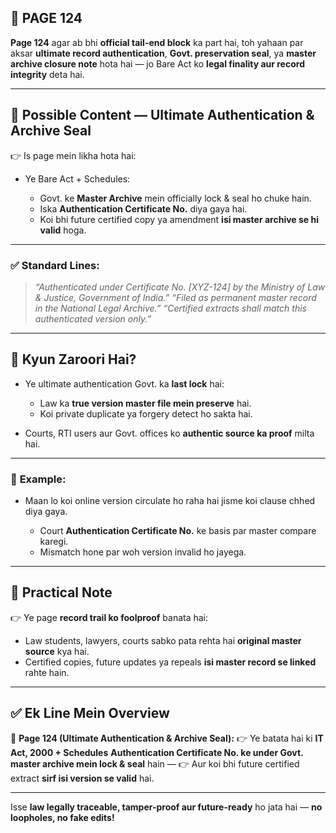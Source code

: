 ## 📄 **PAGE 124**

**Page 124** agar ab bhi **official tail-end block** ka part hai, toh yahaan par aksar **ultimate record authentication**, **Govt. preservation seal**, ya **master archive closure note** hota hai — jo Bare Act ko **legal finality aur record integrity** deta hai.

---

## 🔹 **Possible Content — Ultimate Authentication & Archive Seal**

👉 Is page mein likha hota hai:

* Ye Bare Act + Schedules:

  * Govt. ke **Master Archive** mein officially lock & seal ho chuke hain.
  * Iska **Authentication Certificate No.** diya gaya hai.
  * Koi bhi future certified copy ya amendment **isi master archive se hi valid** hoga.

---

### ✅ **Standard Lines:**

> *“Authenticated under Certificate No. \[XYZ-124] by the Ministry of Law & Justice, Government of India.”*
> *“Filed as permanent master record in the National Legal Archive.”*
> *“Certified extracts shall match this authenticated version only.”*

---

## 🔹 **Kyun Zaroori Hai?**

* Ye ultimate authentication Govt. ka **last lock** hai:

  * Law ka **true version master file mein preserve** hai.
  * Koi private duplicate ya forgery detect ho sakta hai.
* Courts, RTI users aur Govt. offices ko **authentic source ka proof** milta hai.

---

### 🧩 **Example:**

* Maan lo koi online version circulate ho raha hai jisme koi clause chhed diya gaya.

  * Court **Authentication Certificate No.** ke basis par master compare karegi.
  * Mismatch hone par woh version invalid ho jayega.

---

## 🔹 **Practical Note**

👉 Ye page **record trail ko foolproof** banata hai:

* Law students, lawyers, courts sabko pata rehta hai **original master source** kya hai.
* Certified copies, future updates ya repeals **isi master record se linked** rahte hain.

---

## ✅ **Ek Line Mein Overview**

📌 **Page 124 (Ultimate Authentication & Archive Seal):**
👉 Ye batata hai ki **IT Act, 2000 + Schedules** **Authentication Certificate No. ke under Govt. master archive mein lock & seal** hain —
👉 Aur koi bhi future certified extract **sirf isi version se valid** hai.

---

Isse **law legally traceable, tamper-proof aur future-ready** ho jata hai — **no loopholes, no fake edits!**
